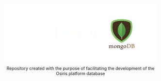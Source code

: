 <img src="assets/img/osiris-mongodb.png" align="center">

<p align="center">
  Repository created with the purpose of facilitating the development of the Osiris platform database
</p>
